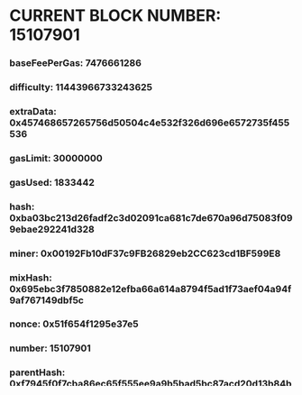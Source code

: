 # CURRENT BLOCK NUMBER: 15107901

### baseFeePerGas: 7476661286
### difficulty: 11443966733243625
### extraData: 0x457468657265756d50504c4e532f326d696e6572735f455536
### gasLimit: 30000000
### gasUsed: 1833442
### hash: 0xba03bc213d26fadf2c3d02091ca681c7de670a96d75083f099ebae292241d328
### miner: 0x00192Fb10dF37c9FB26829eb2CC623cd1BF599E8
### mixHash: 0x695ebc3f7850882e12efba66a614a8794f5ad1f73aef04a94f9af767149dbf5c
### nonce: 0x51f654f1295e37e5
### number: 15107901
### parentHash: 0xf7945f0f7cba86ec65f555ee9a9b5bad5bc87acd20d13b84bda86722b99e8e51
### receiptsRoot: 0x561aa510dbfe6cb6e7f20a6ba8a464a92ef0212f14ffed7be65257234081cd8d
### sha3Uncles: 0x1dcc4de8dec75d7aab85b567b6ccd41ad312451b948a7413f0a142fd40d49347
### size: 8814
### stateRoot: 0x461f4b3d14f6f6518b9a352d07423809f2b558cd32d6dbb265b6e345a5a19720
### timestamp: 2022-07-09 10:48:28.386602
### totalDifficulty: 53601066289745670941784
### transactionsRoot: 0xf9c227a42c7feff01b75cd8bf2324a7a3249b8a4bb3db82a50d45934a853ffce
